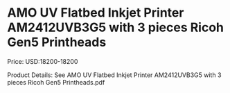 # AMO UV Flatbed Inkjet Printer AM2412UVB3G5 with 3 pieces Ricoh Gen5 Printheads

Price: USD:18200-18200

Product Details: See AMO UV Flatbed Inkjet Printer AM2412UVB3G5 with 3 pieces Ricoh Gen5 Printheads.pdf
